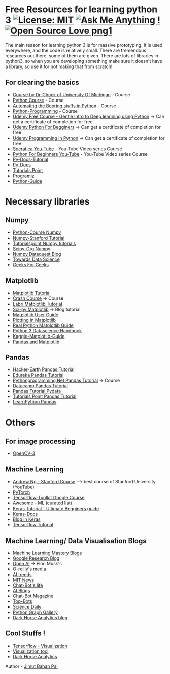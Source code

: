 # Free Resources for learning python 3 [![License: MIT](https://img.shields.io/badge/License-MIT-yellow.svg)](https://opensource.org/licenses/MIT) [![Ask Me Anything !](https://img.shields.io/badge/Ask%20me-anything-1abc9c.svg)](https://GitHub.com/Naereen/ama) [![Open Source Love png1](https://badges.frapsoft.com/os/v1/open-source.png?v=103)](https://github.com/ellerbrock/open-source-badges/)

The main reason for learning python 3 is for massive prototyping. It is used everywhere, and the code is relatively small. There are tremendous resources out there, some of them are given.
There are lots of libraries in python3, so when you are developing something make sure it doesn't have a library, so use it for not making that from scratch!

## For clearing the basics

* [Course by Dr-Chuck of University Of Michigan](http://www.pythonlearn.com/) - Course
* [Python Course](https://www.python-course.eu/python3_course.php) - Course
* [Automating the Booring stuffs in Python](https://automatetheboringstuff.com/) - Course
* [Python-Programming](https://pythonprogramming.net/introduction-to-python-programming/) - Course
* [Udemy Free Course - Gentle Intro to Deep learining using Python](https://www.udemy.com/a-gentle-introduction-to-deep-learning-using-keras/learn/v4/overview) -> Can get a certificate of completion for free
* [Udemy Python For Begginers](https://www.udemy.com/ardit-sulce-python-for-beginners/learn/v4/overview) -> Can get a certificate of completion for free
* [Udemy Programming in Python](https://www.udemy.com/hello-python-programming-story-1/learn/v4/overview) -> Can get a certificate of completion for free
* [Socratica You-Tube](https://www.youtube.com/watch?v=bY6m6_IIN94&list=PLi01XoE8jYohWFPpC17Z-wWhPOSuh8Er-) - You-Tube Video series Course
* [Python For Beginners You-Tube](https://www.youtube.com/playlist?list=PLw02n0FEB3E2RDlD2cBULQjvXJ1K_jS1O) - You-Tube Video series Course
* [Py-Docs-Tutorial](https://docs.python.org/3/tutorial/)
* [Py-Docs](https://docs.python.org/3/)
* [Tutorials Point](https://www.tutorialspoint.com/python3/)
* [Programiz](https://www.programiz.com/python-programming/tutorial)
* [Python-Guide](https://docs.python-guide.org/)

# Necessary libraries

## Numpy

* [Python-Course Numpy](https://www.python-course.eu/numpy.php)
* [Numpy-Stanford Tutorial](http://cs231n.github.io/python-numpy-tutorial/)
* [Tutorialspoint Numpy tutorials](https://www.tutorialspoint.com/numpy)
* [Scipy-Org Numpy](https://docs.scipy.org/doc/numpy/user/quickstart.html)
* [Numpy Dataquest Blog](https://www.dataquest.io/blog/numpy-tutorial-python/)
* [Towards Data Science](https://towardsdatascience.com/a-quick-introduction-to-the-numpy-library-6f61b7dee4db)
* [Geeks For Geeks](https://www.geeksforgeeks.org/numpy-in-python-set-1-introduction/)

## Matplotlib

* [Matplotlib Tutorial](https://matplotlib.org/tutorials/index.html)
* [Crash Course](https://pythonprogramming.net/matplotlib-python-3-basics-tutorial/) -> Course
* [Labri Matplotlib Tutorial](https://www.labri.fr/perso/nrougier/teaching/matplotlib/)
* [Sci-py Matplotlib](http://www.scipy-lectures.org/intro/matplotlib/matplotlib.html)  -> Blog tutorial
* [Matplotlib User Guide](https://matplotlib.org/users/index.html)   
* [Plotting in Matplotlib](https://www.datacamp.com/community/tutorials/matplotlib-tutorial-python)
* [Real Python Matplotlib Guide](https://realpython.com/python-matplotlib-guide/)
* [Python 3 Datascience Handbook](https://jakevdp.github.io/PythonDataScienceHandbook/04.00-introduction-to-matplotlib.html)
* [Kaggle-Matplotlib-Guide](https://www.kaggle.com/grroverpr/matplotlib-plotting-guide)
* [Pandas and Matplotlib](https://towardsdatascience.com/a-guide-to-pandas-and-matplotlib-for-data-exploration-56fad95f951c)


## Pandas

* [Hacker-Earth Pandas Tutorial](https://www.hackerearth.com/practice/machine-learning/data-manipulation-visualisation-r-python/tutorial-data-manipulation-numpy-pandas-python/tutorial/)
* [Edureka Pandas Tutorial](https://www.edureka.co/blog/python-pandas-tutorial/)
* [Pythonprogramming Net Pandas Tutorial](https://pythonprogramming.net/data-analysis-python-pandas-tutorial-introduction/)  -> Course
* [Datacamp Pandas Tutorial](https://www.datacamp.com/community/tutorials/pandas-tutorial-dataframe-python)
* [Pandas Tutorial Pydata](https://pandas.pydata.org/pandas-docs/stable/tutorials.html)
* [Tutorials Point Pandas Tutorial](https://www.tutorialspoint.com/python_pandas/)
* [LearnPython Pandas](https://www.learnpython.org/en/Pandas_Basics)


# Others

## For image processing

* [OpenCV-3](https://docs.opencv.org/3.0-beta/doc/py_tutorials/py_tutorials.html)

## Machine Learning

* [Andrew Ng - Stanford Course](https://www.youtube.com/watch?v=UzxYlbK2c7E&list=PLA89DCFA6ADACE599) --> best course of Stanford University (YouTube)
* [PyTorch](https://pytorch.org/tutorials/)
* [Tensorflow-Toolkit Google Course](https://developers.google.com/machine-learning/crash-course/first-steps-with-tensorflow/toolkit)
* [Awesome - ML (curated list)](https://github.com/josephmisiti/awesome-machine-learning)
* [Keras Tutorial - Ultimate Begginers guide](https://elitedatascience.com/keras-tutorial-deep-learning-in-python)
* [Keras-Docs](https://keras.io/)
* [Blog in Keras](https://machinelearningmastery.com/tutorial-first-neural-network-python-keras/)
* [Tensorflow Tutorial](https://www.tensorflow.org/tutorials/keras/basic_classification)

## Machine Learning/ Data Visualisation Blogs

* [Machine Learning Mastery Blogs](https://machinelearningmastery.com/blog/)
* [Google Research Blog](https://ai.google/research)
* [Open AI](blog.openai.com) -> Elon Musk's
* [O-reilly's media](https://www.oreilly.com/ideas/object-detection-with-tensorflow)
* [AI trends](https://aitrends.com/)
* [MIT News](http://news.mit.edu/topic/artificial-intelligence2)
* [Chat-Bot's life](https://chatbotslife.com)
* [AI Blogs](https://www.artificial-intelligence.blog/news/)
* [Chat-Bot Magazine](https://chatbotsmagazine.com)
* [Top-Bots](www.topbots.com)
* [Science Daily](https://www.sciencedaily.com/news/computers_math/artificial_intelligence/)
* [Python Graph Gallery](https://python-graph-gallery.com/author/admin1397/)
* [Dark Horse Analytics blog](https://www.darkhorseanalytics.com/blog)

## Cool Stuffs !

* [Tensorflow - Visualization](http://projector.tensorflow.org/)
* [Visualization tool](https://mooctools.ai.umich.edu/multimeasure/424-visualization-wheel-practice/)
* [Dark Horse Analytics](https://www.darkhorseanalytics.com/portfolio-all/)

 Author - [Jimut Bahan Pal](https://www.linkedin.com/in/jimut-bahan-pal-156862123/) 


